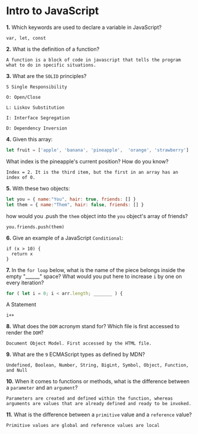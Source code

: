 # Intro to JavaScript

**1.** Which keywords are used to declare a variable in JavaScript?
```
var, let, const
```
**2.** What is the definition of a function?
<!-- enter your answer in the space below -->
```
A function is a block of code in javascript that tells the program what to do in specific situations.
```
**3.** What are the `SOLID` principles?
<!-- enter you answer in the space below -->
```
S Single Responsibility

O: Open/Close

L: Liskov Substitution

I: Interface Segregation

D: Dependency Inversion
```
**4.** Given this array: 
```js
let fruit = ['apple', 'banana', 'pineapple',  'orange', 'strawberry']
``` 
What index is the pineapple's current position? How do you know?
```
Index = 2. It is the third item, but the first in an array has an index of 0.
```
**5.** With these two objects: 
```js
let you = { name:"You", hair: true, friends: [] }
let them = { name:"Them", hair: false, friends: [] }
```
how would you .push the `them` object into the `you` object's array of friends?
```
you.friends.push(them)
```

**6.** Give an example of a JavaScript `Conditional`:
```
if (x > 10) {
  return x
}
```
**7.** In the `for loop` below, what is the name of the piece belongs inside the empty "______" space? What would you put here to increase `i` by one on every iteration?
```js
for ( let i = 0; i < arr.length; _______ ) {
```
A Statement
```
i++
```
**8.** What does the `DOM` acronym stand for? Which file is first accessed to render the `DOM`?
<!-- enter you answer in the space below -->
```
Document Object Model. First accessed by the HTML file.
```

**9.** What are the `9` ECMAScript types as defined by MDN?
<!-- enter you answer in the space below -->
```
Undefined, Boolean, Number, String, BigLnt, Symbol, Object, Function, and Null
```
**10.** When it comes to functions or methods, what is the difference between a `parameter` and an `argument`?
<!-- enter you answer in the space below -->
```
Parameters are created and defined within the function, whereas arguments are values that are already defined and ready to be invoked.
```
**11.** What is the difference between a `primitive` value and a `reference` value?
<!-- enter you answer in the space below -->
```
Primitive values are global and reference values are local
```